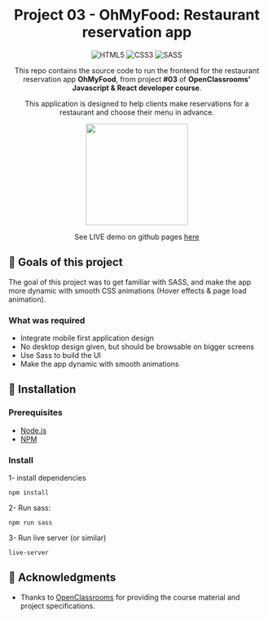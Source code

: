 <div align="center">

# Project 03 - OhMyFood: Restaurant reservation app
![HTML5](https://img.shields.io/badge/HTML-239120?style=for-the-badge&logo=html5&logoColor=white)
![CSS3](https://img.shields.io/badge/CSS3-1572B6?style=for-the-badge&logo=css3&logoColor=white)
![SASS](https://img.shields.io/badge/Sass-CC6699?style=for-the-badge&logo=sass&logoColor=white)


This repo contains the source code to run the frontend for the restaurant reservation app **OhMyFood**, from project **#03** of **OpenClassrooms' Javascript & React developer course**.

This application is designed to help clients make reservations for a restaurant and choose their menu in advance.


<img width="200px" src="https://user-images.githubusercontent.com/68517837/231085249-73e99fad-7a62-4247-8db4-65f0f2911111.gif" />

See LIVE demo on github pages [here](https://anthonypoullain.github.io/AnthonyPoullain_3_04022022/)

</div>

## 🎯 Goals of this project

The goal of this project was to get familiar with SASS, and make the app more dynamic with smooth CSS animations (Hover effects & page load animation).

### What was required

- Integrate mobile first application design
- No desktop design given, but should be browsable on bigger screens
- Use Sass to build the UI
- Make the app dynamic with smooth animations

## 📝 Installation

### Prerequisites
- [Node.js](https://nodejs.org/en/)
- [NPM](https://www.npmjs.com/)


### Install
1- install dependencies
```
npm install
```
2- Run sass:
```
npm run sass
```
3- Run live server (or similar)
```
live-server
```

## 📃 Acknowledgments

- Thanks to [OpenClassrooms](https://openclassrooms.com/en/) for providing the course material and project specifications.
